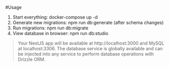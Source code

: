 #Usage

1. Start everything: docker-compose up -d
2. Generate new migrations: npm run db:generate (after schema changes)
3. Run migrations: npm run db:migrate
4. View database in browser: npm run db:studio

> Your NestJS app will be available at http://localhost:3000 and MySQL at localhost:3306. The database service is globally available and can be injected into any service to perform database operations with Drizzle ORM.
